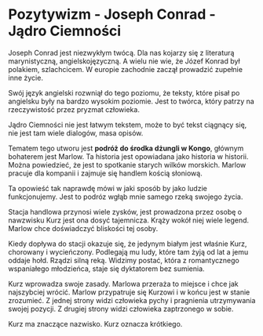 # Pozytywizm - Joseph Conrad - Jądro Ciemności

Joseph Conrad jest niezwykłym twócą. Dla nas kojarzy się z literaturą marynistyczną, angielskojęzyczną. A wielu nie wie, że Józef Konrad był polakiem, szlachcicem. W europie zachodnie zaczął prowadzić zupełnie inne życie.

Swój język angielski rozwniął do tego poziomu, że teksty, które pisał po angielsku były na bardzo wysokim poziomie. Jest to twórca, który patrzy na rzeczywistość przez pryzmat człowieka.

Jądro Ciemności nie jest łatwym tekstem, może to być tekst ciągnący się, nie jest tam wiele dialogów, masa opisów.

Tematem tego utworu jest **podróż do środka dżungli w Kongo**, głównym bohaterem jest Marlow. Ta historia jest opowiadana jako historia w historii. Można powiedzieć, że jest to spotkanie starych wilków morskich. Marlow pracuje dla kompanii i zajmuje się handlem kością słoniową.

Ta opowieść tak naprawdę mówi w jaki sposób by jako ludzie funkcjonujemy. Jest to podróz wgłąb mnie samego rzeką swojego życia.

Stacja handlowa przynosi wiele zysków, jest prowadzona przez osobę o nawzwisku Kurz jest ona dosyć tajemnicza. Krąży wokół niej wiele legend. Marlow chce doświadczyć bliskości tej osoby.

Kiedy dopływa do stacji okazuje się, że jedynym białym jest właśnie Kurz, chorowany i wycieńczony. Podlegają mu ludy, które tam żyją od lat a jemu oddaje hołd. Rządzi silną reką. Widzimy postać, która z romantycznego wspaniałego młodzieńca, staje się dyktatorem bez sumienia.

Kurz wprowadza swoje zasady. Marlowa przeraża to miejsce i chce jak najszybciej wrócić. Marlow przypatruje się Kurzowi i w końcu jest w stanie zrozumieć. Z jednej strony widzi człowieka pychy i pragnienia utrzymywania swojej pozycji. Z drugiej strony widzi człowieka zaptrzonego w sobie.

Kurz ma znaczące nazwisko. Kurz oznacza krótkiego.
